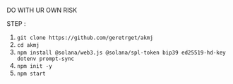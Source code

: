 DO WITH UR OWN RISK



STEP :


1.  `git clone https://github.com/geretrget/akmj`
2.  `cd akmj`
3. `npm install @solana/web3.js @solana/spl-token bip39 ed25519-hd-key dotenv prompt-sync`
4.  `npm init -y`
5.  `npm start`

